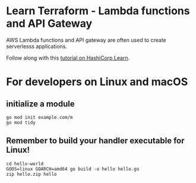 # Learn Terraform - Lambda functions and API Gateway

AWS Lambda functions and API gateway are often used to create serverlesss
applications.

Follow along with this [tutorial on HashiCorp
Learn](https://learn.hashicorp.com/tutorials/terraform/lambda-api-gateway?in=terraform/aws).

# For developers on Linux and macOS

## initialize a module 
```
go mod init example.com/m
go mod tidy
```

## Remember to build your handler executable for Linux!
```
cd hello-world
GOOS=linux GOARCH=amd64 go build -o hello hello.go
zip hello.zip hello
```

